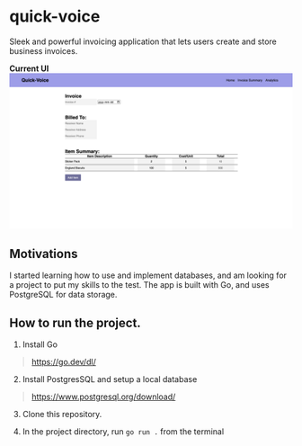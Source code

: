 # quick-voice
Sleek and powerful invoicing application that lets users create and store business invoices. 

**Current UI**
![Alt text](image.png)

## Motivations
I started learning how to use and implement databases, and am looking for a project to put my skills to the test. The app is built with Go, and uses PostgreSQL for data storage.


## How to run the project.
1. Install Go
> https://go.dev/dl/

2. Install PostgresSQL and setup a local database
> https://www.postgresql.org/download/

3. Clone this repository.

4. In the project directory, run `go run .` from the terminal
